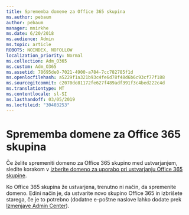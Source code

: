 ```yaml
---
title: Sprememba domene za Office 365 skupina
ms.author: pebaum
author: pebaum
manager: mnirkhe
ms.date: 6/20/2018
ms.audience: Admin
ms.topic: article
ROBOTS: NOINDEX, NOFOLLOW
localization_priority: Normal
ms.collection: Adm_O365
ms.custom: Adm_O365
ms.assetid: 78695de0-7021-4900-a784-7cc782785f1d
ms.openlocfilehash: a5229f1a321b93c4fe6d78f48d6b6c93cf77f188
ms.sourcegitcommit: c2070de81172fe627f489adf391f3c4bed222c4d
ms.translationtype: MT
ms.contentlocale: sl-SI
ms.lasthandoff: 03/05/2019
ms.locfileid: "30403253"
---
```

# <a name="change-the-domain-for-office-365-group"></a>Sprememba domene za Office 365 skupina

Če želite spremeniti domeno za Office 365 skupino med ustvarjanjem, sledite korakom v [izberite domeno za uporabo pri ustvarjanju Office 365 skupine](https://support.office.com/article/7cf5655d-e523-4bc3-a93b-3ccebf44a01a.aspx).
  
Ko Office 365 skupina že ustvarjena, trenutno ni način, da spremenite domeno. Edini način je, da ustvarite novo skupino Office 365 in izbrišete starega, če je to potrebno (dodatne e-poštne naslove lahko dodate prek [Izmenjave Admin Center](https://outlook.office365.com/ecp.aspx)).